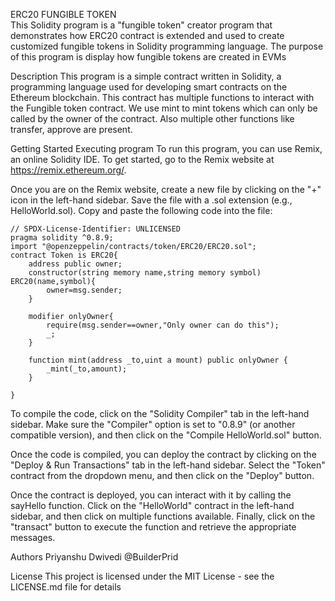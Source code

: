 ERC20 FUNGIBLE TOKEN  
This Solidity program is a "fungible token" creator program that demonstrates how ERC20 contract is extended and used to create customized fungible tokens in Solidity programming language. The purpose of this program is display how fungible tokens are created in EVMs

Description
This program is a simple contract written in Solidity, a programming language used for developing smart contracts on the Ethereum blockchain. This contract has multiple functions to interact with the Fungible token contract. We use mint to mint tokens which can only be called by the owner of the contract. Also multiple other functions like transfer, approve are present.

Getting Started
Executing program
To run this program, you can use Remix, an online Solidity IDE. To get started, go to the Remix website at https://remix.ethereum.org/.

Once you are on the Remix website, create a new file by clicking on the "+" icon in the left-hand sidebar. Save the file with a .sol extension (e.g., HelloWorld.sol). Copy and paste the following code into the file:
```
// SPDX-License-Identifier: UNLICENSED
pragma solidity ^0.8.9;
import "@openzeppelin/contracts/token/ERC20/ERC20.sol";
contract Token is ERC20{
    address public owner;
    constructor(string memory name,string memory symbol) ERC20(name,symbol){
        owner=msg.sender;
    }

    modifier onlyOwner{
        require(msg.sender==owner,"Only owner can do this");
        _;
    }

    function mint(address _to,uint a mount) public onlyOwner {
        _mint(_to,amount);
    }

}
```
To compile the code, click on the "Solidity Compiler" tab in the left-hand sidebar. Make sure the "Compiler" option is set to "0.8.9" (or another compatible version), and then click on the "Compile HelloWorld.sol" button.

Once the code is compiled, you can deploy the contract by clicking on the "Deploy & Run Transactions" tab in the left-hand sidebar. Select the "Token" contract from the dropdown menu, and then click on the "Deploy" button.

Once the contract is deployed, you can interact with it by calling the sayHello function. Click on the "HelloWorld" contract in the left-hand sidebar, and then click on multiple functions available. Finally, click on the "transact" button to execute the function and retrieve the appropriate messages.

Authors
Priyanshu Dwivedi
@BuilderPrid

License
This project is licensed under the MIT License - see the LICENSE.md file for details
